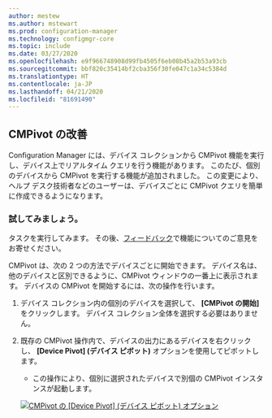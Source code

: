 ```yaml
---
author: mestew
ms.author: mstewart
ms.prod: configuration-manager
ms.technology: configmgr-core
ms.topic: include
ms.date: 03/27/2020
ms.openlocfilehash: e9f966748908d99fb4505f6eb08b45a2b53a93cb
ms.sourcegitcommit: bbf820c35414bf2cba356f30fe047c1a34c5384d
ms.translationtype: HT
ms.contentlocale: ja-JP
ms.lasthandoff: 04/21/2020
ms.locfileid: "81691490"
---
```

## <a name="improvements-to-cmpivot"></a><a name="bkmk_cmpivot"></a> CMPivot の改善
<!--6518631-->
Configuration Manager には、デバイス コレクションから CMPivot 機能を実行し、デバイス上でリアルタイム クエリを行う機能があります。 このたび、個別のデバイスから CMPivot を実行する機能が追加されました。 この変更により、ヘルプ デスク技術者などのユーザーは、デバイスごとに CMPivot クエリを簡単に作成できるようになります。  

### <a name="try-it-out"></a>試してみましょう。

タスクを実行してみます。 その後、[フィードバック](../../technical-preview-2003.md#bkmk_feedback)で機能についてのご意見をお寄せください。

CMPivot は、次の 2 つの方法でデバイスごとに開始できます。 デバイス名は、他のデバイスと区別できるように、CMPivot ウィンドウの一番上に表示されます。 デバイスの CMPivot を開始するには、次の操作を行います。

1. デバイス コレクション内の個別のデバイスを選択して、 **[CMPivot の開始]** をクリックします。 デバイス コレクション全体を選択する必要はありません。
1. 既存の CMPivot 操作内で、デバイスの出力にあるデバイスを右クリックし、 **[Device Pivot] (デバイス ピボット)** オプションを使用してピボットします。
   - この操作により、個別に選択されたデバイスで別個の CMPivot インスタンスが起動します。

   [![CMPivot の [Device Pivot] (デバイス ピボット) オプション](../../media/6518631-device-pivot.png)](../../media/6518631-device-pivot.png#lightbox)

